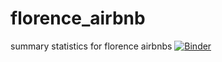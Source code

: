# florence_airbnb
summary statistics for florence airbnbs
[![Binder](https://mybinder.org/badge_logo.svg)](https://mybinder.org/v2/gh/thiggimajig/florence_airbnb/main?labpath=inside_airbnb_florence_stats.ipynb)
